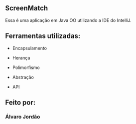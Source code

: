 ## ScreenMatch

Essa é uma aplicação em Java OO utilizando a IDE do IntelliJ.

## Ferramentas utilizadas:

* Encapsulamento

* Herança

* Polimorfismo

* Abstração

* API

## Feito por:

### Álvaro Jordão



